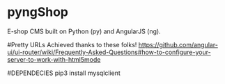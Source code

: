 # pyngShop
E-shop CMS built on Python (py) and AngularJS (ng).

#Pretty URLs
Achieved thanks to these folks! https://github.com/angular-ui/ui-router/wiki/Frequently-Asked-Questions#how-to-configure-your-server-to-work-with-html5mode

#DEPENDECIES
pip3 install mysqlclient
